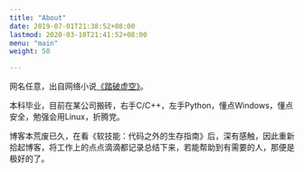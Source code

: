 ```yaml
---
title: "About"
date: 2019-07-01T21:38:52+08:00
lastmod: 2020-03-10T21:41:52+08:00
menu: "main"
weight: 50

---
```


网名任意，出自网络小说[《踏破虚空》](<https://baike.baidu.com/item/%E8%B8%8F%E7%A0%B4%E8%99%9A%E7%A9%BA>)。

本科毕业，目前在某公司搬砖，右手C/C++，左手Python，懂点Windows，懂点安全，勉强会用Linux，折腾党。 

博客本荒废已久，在看《软技能：代码之外的生存指南》后，深有感触，因此重新拾起博客，将工作上的点点滴滴都记录总结下来，若能帮助到有需要的人，那便是极好的了。